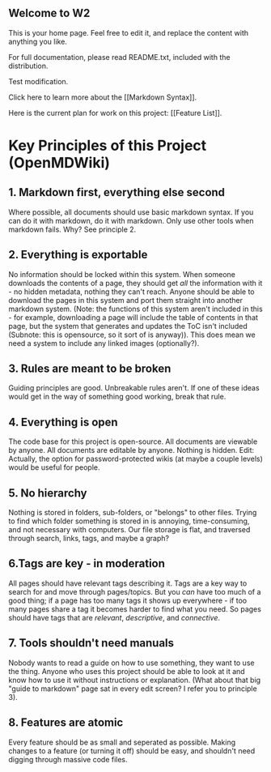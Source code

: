 Welcome to W2
-------------

This is your home page.  Feel free to edit it, and replace the content with anything you like.

For full documentation, please read README.txt, included with the distribution.

Test modification.

Click here to learn more about the [[Markdown Syntax]]. 

Here is the current plan for work on this project: [[Feature List]].

# Key Principles of this Project (OpenMDWiki)
## 1. Markdown first, everything else second
Where possible, all documents should use basic markdown syntax. If you can do it with markdown, do it with markdown. Only use other tools when markdown fails. Why? See principle 2.

## 2. Everything is exportable
No information should be locked within this system. When someone downloads the contents of a page, they should get _all_ the information with it - no hidden metadata, nothing they can't reach. Anyone should be able to download the pages in this system and port them straight into another markdown system. (Note: the functions of this system aren't included in this - for example, downloading a page will include the table of contents in that page, but the system that generates and updates the ToC isn't included (Subnote: this is opensource, so it sort of is anyway)). This does mean we need a system to include any linked images (optionally?).

## 3. Rules are meant to be broken
Guiding principles are good. Unbreakable rules aren't. If one of these ideas would get in the way of something good working, break that rule.

## 4. Everything is open
The code base for this project is open-source. All documents are viewable by anyone. All documents are editable by anyone. Nothing is hidden. Edit: Actually, the option for password-protected wikis (at maybe a couple levels) would be useful for people.

## 5. No hierarchy
Nothing is stored in folders, sub-folders, or "belongs" to other files. Trying to find which folder something is stored in is annoying, time-consuming, and not necessary with computers. Our file storage is flat, and traversed through search, links, tags, and maybe a graph?

##  6.Tags are key - in moderation
All pages should have relevant tags describing it. Tags are a key way to search for and move through pages/topics. But you *can* have too much of a good thing; if a page has too many tags it shows up everywhere - if too many pages share a tag it becomes harder to find what you need. So pages should have tags that are _relevant_, _descriptive_, and _connective_.

## 7. Tools shouldn't need manuals
Nobody wants to read a guide on how to use something, they want to use the thing. Anyone who uses this project should be able to look at it and know how to use it without instructions or explanation. (What about that big "guide to markdown" page sat in every edit screen? I refer you to principle 3).

## 8. Features are atomic
Every feature should be as small and seperated as possible. Making changes to a feature (or turning it off) should be easy, and shouldn't need digging through massive code files.